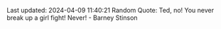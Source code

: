Last updated: 2024-04-09 11:40:21
Random Quote: Ted, no! You never break up a girl fight! Never! - Barney Stinson